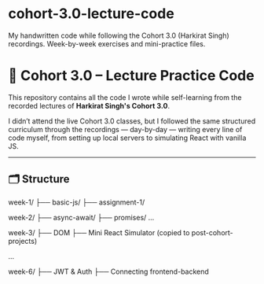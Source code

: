 # cohort-3.0-lecture-code
My handwritten code while following the Cohort 3.0 (Harkirat Singh) recordings. Week-by-week exercises and mini-practice files.

# 📘 Cohort 3.0 – Lecture Practice Code

This repository contains all the code I wrote while self-learning from the recorded lectures of **Harkirat Singh's Cohort 3.0**.

I didn’t attend the live Cohort 3.0 classes, but I followed the same structured curriculum through the recordings — day-by-day — writing every line of code myself, from setting up local servers to simulating React with vanilla JS.

---

## 🗂 Structure

week-1/
├── basic-js/
├── assignment-1/

week-2/
├── async-await/
├── promises/
...

week-3/
├── DOM
├── Mini React Simulator (copied to post-cohort-projects)

...

week-6/
├── JWT & Auth
├── Connecting frontend-backend

